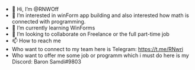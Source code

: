 - 👋 Hi, I’m @RNWOff
- 👀 I’m interested in winForm app building and also interested how math is connected with programming.
- 🌱 I’m currently learning WinForms
- 💞️ I’m looking to collaborate on Freelance or the full part-time job
- 📫 How to reach me
- Who want to connect to my team here is Telegram: https://t.me/RNwri
- Who want to offer me some job or programm which i must do here is my Discord: Baron Samdi#9803

<!---
RNWOff/RNWOff is a ✨ special ✨ repository because its `README.md` (this file) appears on your GitHub profile.
You can click the Preview link to take a look at your changes.
--->
